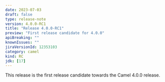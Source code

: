 ```yaml
---
date: 2023-07-03
draft: false
type: release-note
version: 4.0.0-RC1
title: "Release 4.0.0-RC1"
preview: "First release candidate for 4.0.0"
apiBreaking: ""
knownIssues: ""
jiraVersionId: 12353103
category: camel
kind: RC
jdk: [17]
---
```


This release is the first release candidate towards the Camel 4.0.0 release.
